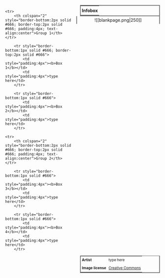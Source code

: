 <table style="float:right; clear:right; width:260px; margin:0 0 0 14; border:2px solid #666; line-height:1.5; border-collapse:collapse; font-size:smaller">
	<tr>
		<th colspan="2" style="border-bottom:2px solid #666; font-size:larger; padding:4px; text-align:center">Infobox</th>
	</tr></table>

  <span align="center" style="float:right; clear:right; width:260px; margin:0 0 0 14; border-right:2px solid #666; border-left:2px solid #666; border-collapse:collapse; padding:4px">![[blankpage.png|250]]</span>

  <!-- If you have one or two more images, you can duplicate this block for them. Any more than that should be included somewhere else though. Remember, this block is indented with TWO spaces, NOT four and NOT a tab. -->
  
  <!-- Markdown and wikilinks don't work inside most html, and Obsidian also doesn't support relative file paths in html format, so this block is a separate <span> element to allow for a relative path wikilink to the image. If you want to insert a clickable link anywhere other than a <span> element, you need to use the html method instead of markdown. (<a href="url">text</a>) -->
	
  <table style="float:right; clear:right; width:260px; margin:0 0 7 14; border:2px solid #666; border-top:1px solid #666; line-height:1.5; border-collapse:collapse; font-size:smaller">
			<!-- Line breaks are supported in these blocks by using the <br> tag -->
			<tr><!-- Change this as needed for other credits, or remove this block -->
				<td style="padding:4px"><b>Artist</b></td>
				<td style="padding:4px">type here</td>
			</tr>
			<tr><!-- If no license disclosure is needed, you can remove this block -->
				<td style="padding:4px"><b>Image license</b></td>
				<td style="padding:4px"><a href="https://creativecommons.org/">Creative Commons</a></td>
			</tr><!-- This example is a clickable link. Please use this method! -->
		
	<tr>
		<th colspan="2" style="border-bottom:2px solid #666; border-top:2px solid #666; padding:4px; text-align:center">Group 1</th>
	</tr>
		
		<tr style="border-bottom:1px solid #666; border-top:2px solid #666">
			<td style="padding:4px"><b>Box 1</b></td>
			<td style="padding:4px">type here</td>
		</tr>
		
		<tr style="border-bottom:1px solid #666">
			<td style="padding:4px"><b>Box 2</b></td>
			<td style="padding:4px">type here</td>
		</tr>
	
	<tr>
		<th colspan="2" style="border-bottom:2px solid #666; border-top:2px solid #666; padding:4px; text-align:center">Group 2</th>
	</tr>
		
		<tr style="border-bottom:1px solid #666">
			<td style="padding:4px"><b>Box 3</b></td>
			<td style="padding:4px">type here</td>
		</tr>
		
		<tr style="border-bottom:1px solid #666">
			<td style="padding:4px"><b>Box 4</b></td>
			<td style="padding:4px">type here</td>
		</tr>
	
</table>

<!-- If you want more stuff on the side beneath the info box, put it here. Use the following html tag:
<span style="float:right; clear:right; width:260px; margin:14 0 7 14;"></span>
 This will keep it in line with the info box.-->
